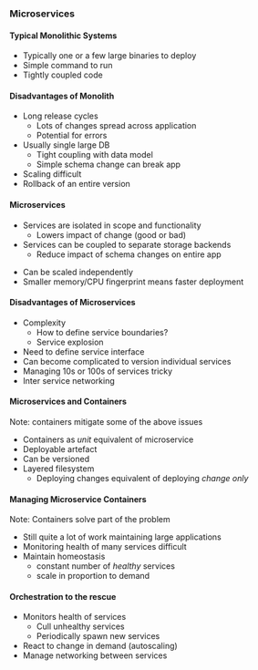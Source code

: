 ### Microservices


#### Typical Monolithic Systems
* Typically one or a few large binaries to deploy
* Simple command to run
* Tightly coupled code



#### Disadvantages of Monolith
* Long release cycles 
   + Lots of changes spread across application
   + Potential for errors
* Usually single large DB
   + Tight coupling with data model
   + Simple schema change can break app
* Scaling difficult
* Rollback of an entire version



#### Microservices
* Services are isolated in scope and functionality
   + Lowers impact of change (good or bad)
* Services can be coupled to separate storage backends
   + Reduce impact of schema changes on entire app
+ Can be scaled independently 
+ Smaller memory/CPU fingerprint means faster deployment


#### Disadvantages of Microservices
* Complexity
   + How to define service boundaries?
   + Service explosion
* Need to define service interface
* Can become complicated to version individual services
* Managing 10s or 100s of services tricky
* Inter service networking


#### Microservices and Containers
Note: containers mitigate some of the above issues
* Containers as _unit_ equivalent of microservice
* Deployable artefact
* Can be versioned
* Layered filesystem
   + Deploying changes equivalent of deploying _change only_


#### Managing Microservice Containers
Note: Containers solve part of the problem 
* Still quite a lot of work maintaining large applications
* Monitoring health of many services difficult
* Maintain homeostasis 
   + constant number of _healthy_ services
   + scale in proportion to demand



#### Orchestration to the rescue
* Monitors health of services
   + Cull unhealthy services
   + Periodically spawn new services
* React to change in demand (autoscaling)
* Manage networking between services
